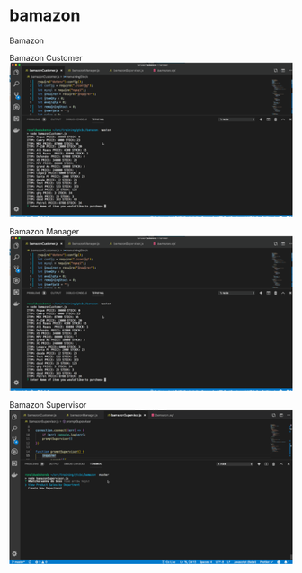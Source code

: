 # bamazon

Bamazon

Bamazon Customer
![BamazonCustomer.gif](gifs/BamazonCustomer.gif)

Bamazon Manager
![BamazonManager.gif](gifs/BamazonCustomer.gif)

Bamazon Supervisor
![BamazonSupervisor.gif](gifs/BamazonSupervisor.gif)
